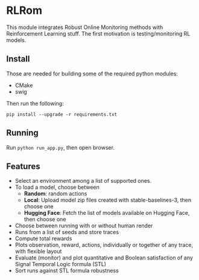 # RLRom 

This module integrates Robust Online Monitoring methods with Reinforcement Learning stuff.
The first motivation is testing/monitoring RL models. 

## Install

Those are needed for building some of the required python modules: 
- CMake
- swig 

Then run the following:
```
pip install --upgrade -r requirements.txt 
``` 

## Running 

Run `python run_app.py`, then open browser.

## Features

- Select an environment among a list of supported ones.
- To load a model, choose between 
  - **Random**: random actions
  - **Local**: Upload  model zip files created with stable-baselines-3, then choose one
  - **Hugging Face**: Fetch the list of models available on Hugging Face, then choose one
- Choose between running with or without human render
- Runs from a list of seeds and store traces
- Compute total rewards
- Plots observation, reward, actions, individually or together of any trace, with flexible layout
- Evaluate (monitor) and plot quantitative and Boolean satisfaction of any Signal Temporal Logic formula (STL)
- Sort runs against STL formula robustness

